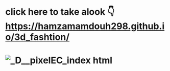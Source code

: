 # click here to take alook 👇 https://hamzamamdouh298.github.io/3d_fashtion/
# ![_D__pixelEC_index html](https://github.com/user-attachments/assets/d3623dce-3940-4913-a02d-42db932bcacf)
